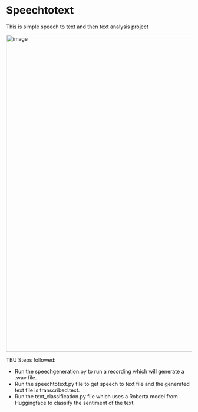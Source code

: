 # Speechtotext
This is simple speech to text and then text analysis project

<img width="857" alt="image" src="https://github.com/user-attachments/assets/23a94fb2-873d-46cd-955d-16425687db4f">

TBU
Steps followed:
- Run the speechgeneration.py to run a recording which will generate a .wav file.
- Run the speechtotext.py file to get speech to text file and the generated text file is transcribed.text.
- Run the text_classification.py file which uses a Roberta model from Huggingface to classify the sentiment of the text.


